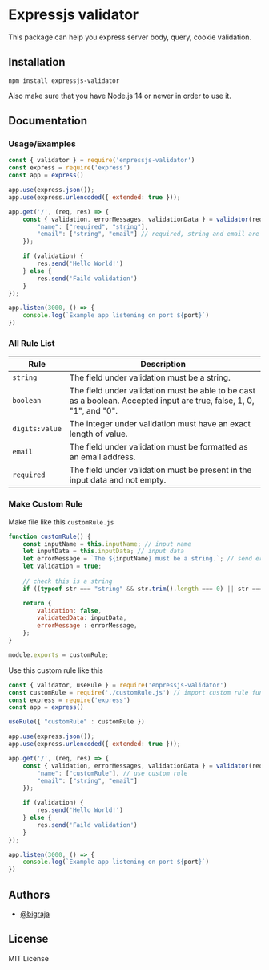 # Expressjs validator

This package can help you express server body, query, cookie validation.

## Installation

```
npm install expressjs-validator
```

Also make sure that you have Node.js 14 or newer in order to use it.

## Documentation

### Usage/Examples

```js file=app.js
const { validator } = require('enpressjs-validator')
const express = require('express')
const app = express()

app.use(express.json());
app.use(express.urlencoded({ extended: true }));

app.get('/', (req, res) => {
    const { validation, errorMessages, validationData } = validator(req.boy, {
        "name": ["required", "string"],
        "email": ["string", "email"] // required, string and email are validations rule
    });

    if (validation) {
        res.send('Hello World!')
    } else {
        res.send('Faild validation')
    }
});

app.listen(3000, () => {
    console.log(`Example app listening on port ${port}`)
})
```

### All Rule List

| Rule | Description |
| --- | --- |
| `string` | The field under validation must be a string. |
| `boolean` | The field under validation must be able to be cast as a boolean. Accepted input are true, false, 1, 0, "1", and "0". |
| `digits:value` | The integer under validation must have an exact length of value. |
| `email` | The field under validation must be formatted as an email address. |
| `required` | The field under validation must be present in the input data and not empty. |

### Make Custom Rule

Make file like this `customRule.js`

```js file=customRule.js
function customRule() {
    const inputName = this.inputName; // input name
    let inputData = this.inputData; // input data
    let errorMessage = `The ${inputName} must be a string.`; // send error message
    let validation = true;
    
    // check this is a string
    if ((typeof str === "string" && str.trim().length === 0) || str === null || /^\d+$/.test(inputData)) validation = false;

    return {
        validation: false,
        validatedData: inputData,
        errorMessage : errorMessage,
    };
}

module.exports = customRule;
```

Use this custom rule like this

```js file=app.js
const { validator, useRule } = require('enpressjs-validator')
const customRule = require('./customRule.js') // import custom rule function
const express = require('express')
const app = express()

useRule({ "customRule" : customRule })

app.use(express.json());
app.use(express.urlencoded({ extended: true }));

app.get('/', (req, res) => {
    const { validation, errorMessages, validationData } = validator(req.boy, {
        "name": ["customRule"], // use custom rule
        "email": ["string", "email"]
    });

    if (validation) {
        res.send('Hello World!')
    } else {
        res.send('Faild validation')
    }
});

app.listen(3000, () => {
    console.log(`Example app listening on port ${port}`)
})
```

## Authors

- [@bigraja](https://www.github.com/bigraja)

## License

MIT License